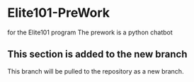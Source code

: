 # Elite101-PreWork
for the Elite101 program
The prework is a python chatbot

## This section is added to the new branch
This branch will be pulled to the repository as a new branch.<br/>